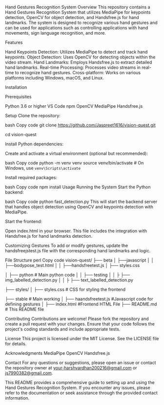 Hand Gestures Recognition System
Overview
This repository contains a Hand Gestures Recognition System that utilizes MediaPipe for keypoints detection, OpenCV for object detection, and Handsfree.js for hand landmarks. The system is designed to recognize various hand gestures and can be used for applications such as controlling applications with hand movements, sign language recognition, and more.

Features

Hand Keypoints Detection: Utilizes MediaPipe to detect and track hand keypoints.
Object Detection: Uses OpenCV for detecting objects within the video stream.
Hand Landmarks: Employs Handsfree.js to extract detailed hand landmarks.
Real-time Processing: Processes video streams in real-time to recognize hand gestures.
Cross-platform: Works on various platforms including Windows, macOS, and Linux.

Installation

Prerequisites

Python 3.6 or higher
VS Code
npm
OpenCV
MediaPipe
Handsfree.js

Setup
Clone the repository:

bash
Copy code
git clone https://github.com/Jaspreet1616/vision-quest.git

cd vision-quest

Install Python dependencies:

Create and activate a virtual environment (optional but recommended):

bash
Copy code
python -m venv venv
source venv/bin/activate  # On Windows, use `venv\Scripts\activate`

Install required packages:


bash
Copy code
npm install
Usage
Running the System
Start the Python backend:

bash
Copy code
python fast_detection.py
This will start the backend server that handles object detection using OpenCV and keypoints detection with MediaPipe.

Start the frontend:

Open index.html in your browser. This file includes the integration with Handsfree.js for hand landmarks detection.

Customizing Gestures
To add or modify gestures, update the handsfreejstest.js file with the corresponding hand landmarks and logic.

File Structure
perl
Copy code
vision-quest/
├── beta
│   ├──javascript
│   │   ├──bodypose_test.html
│   │   ├──handsfreetest.js
│   ├── styles.css

│   ├── python # Main python code
│   │   ├── testing
│   │   ├  ├── img_labelled_detection.py
│   │   ├  ├── text_labelled_detection.py



├── styles/
│   ├── styles.css       # CSS for styling the frontend

├── stable # Main working
│   ├── haandsfreetest.js #Javascript code for defining gestures
│   ├── index.html #Frontend HTML File
├── README.md            # This README file

Contributing
Contributions are welcome! Please fork the repository and create a pull request with your changes. Ensure that your code follows the project's coding standards and include appropriate tests.

License
This project is licensed under the MIT License. See the LICENSE file for details.

Acknowledgments
MediaPipe
OpenCV
Handsfree.js

Contact
For any questions or suggestions, please open an issue or contact the repository owner at your-harshvardhan200216@gmail.com or js7990382@gmail.com.

This README provides a comprehensive guide to setting up and using the Hand Gestures Recognition System. If you encounter any issues, please refer to the documentation or seek assistance through the provided contact information.

